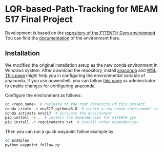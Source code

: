 # LQR-based-Path-Tracking for MEAM 517 Final Project

Development is based on the [repository of the F1TENTH Gym environment](https://github.com/f1tenth/f1tenth_gym). 
You can find the [documentation](https://f1tenth-gym.readthedocs.io/en/latest/) of the environment here.

## Installation

We modified the original installation setup as the new conda environment in Windows system.
After download the repository, install [anaconda](https://www.anaconda.com/products/distribution) and [WSL](https://learn.microsoft.com/en-us/windows/terminal/install).
[This page](https://www.geeksforgeeks.org/how-to-setup-anaconda-path-to-environment-variable/) might help you in configuring the environmental variable of anaconda.
If you use powershell, you can follow [this page](https://www.programmersought.com/article/83207512680/#:~:text=CommandNotFoundError%3A%20Your%20shell%20has%20not%20been%20properly%20configured,Player%20is%20loading.%20This%20is%20a%20modal%20window.) as administrator to enable changes for configuring anaconda.

Configure the environment as follows:
```bash
cd <repo_name>  # navigate to the root directory of this project
conda create -n env517 python=3.8  # create a new conda environment with Python 3.8
conda activate env517  # activate the environment
pip install -e .  # install the dependencies for F1TENTH gym.
pip install -r requirements.txt  # install other dependencies
```

Then you can run a quick waypoint follow example by:
```bash
cd examples
python waypoint_follow.py
```

